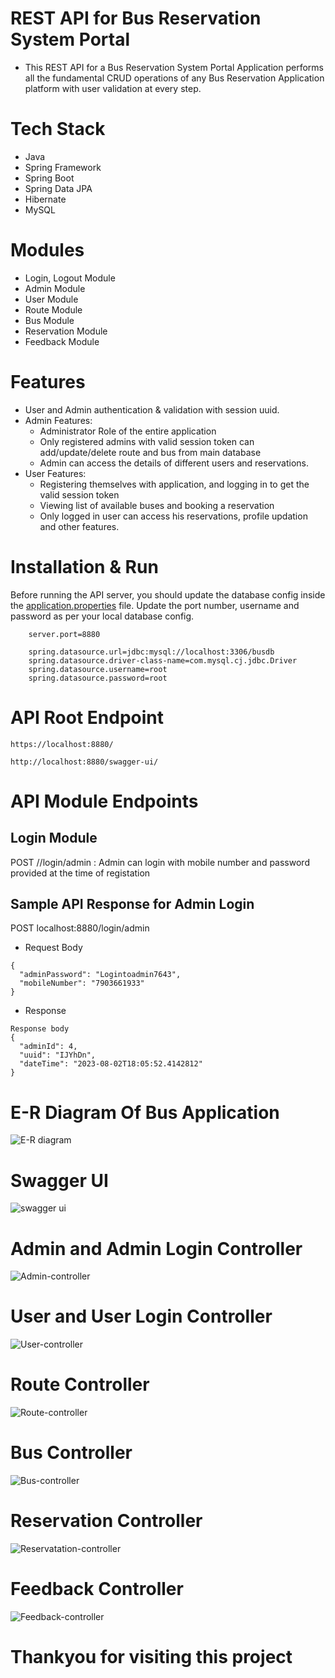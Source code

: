 # REST API for Bus Reservation System Portal
- This REST API for a Bus Reservation System Portal Application performs all the fundamental CRUD operations of any Bus Reservation Application platform with user validation at every step.
# Tech Stack
- Java
- Spring Framework
- Spring Boot
- Spring Data JPA
- Hibernate
- MySQL
# Modules
- Login, Logout Module
- Admin Module
- User Module
- Route Module
- Bus Module
- Reservation Module
- Feedback Module
# Features
- User and Admin authentication & validation with session uuid.
- Admin Features:
  - Administrator Role of the entire application
  - Only registered admins with valid session token can add/update/delete route and bus from main database
  - Admin can access the details of different users and reservations.
- User Features:
  - Registering themselves with application, and logging in to get the valid session token
  - Viewing list of available buses and booking a reservation
  - Only logged in user can access his reservations, profile updation and other features.
 
# Installation & Run
Before running the API server, you should update the database config inside the [application.properties](https://github.com/afzal9632/BusRservationSystem/blob/main/src/main/resources/application.properties) file.
Update the port number, username and password as per your local database config.

```
    server.port=8880

    spring.datasource.url=jdbc:mysql://localhost:3306/busdb
    spring.datasource.driver-class-name=com.mysql.cj.jdbc.Driver
    spring.datasource.username=root
    spring.datasource.password=root
```
# API Root Endpoint
```
https://localhost:8880/
```
```
http://localhost:8880/swagger-ui/
```
# API Module Endpoints
## Login Module
POST //login/admin : Admin can login with mobile number and password provided at the time of registation
## Sample API Response for Admin Login
POST   localhost:8880/login/admin

- Request Body
```
{
  "adminPassword": "Logintoadmin7643",
  "mobileNumber": "7903661933"
}
```
- Response
```
Response body
{
  "adminId": 4,
  "uuid": "IJYhDn",
  "dateTime": "2023-08-02T18:05:52.4142812"
}
```
# E-R Diagram Of Bus Application


![E-R diagram](https://github.com/afzal9632/BusRservationSystem/assets/101742037/9fddd41e-6bc8-4d43-a4f4-f7b19a6b9c8b)

# Swagger UI

![swagger ui](https://github.com/afzal9632/BusRservationSystem/assets/101742037/660b14f1-c0d2-4dfd-bfea-5fb206ec6cbf)

# Admin and Admin Login Controller

![Admin-controller](https://github.com/afzal9632/BusRservationSystem/assets/101742037/568fee49-772e-41c1-a7f9-57df1953c3ec)

# User and User Login Controller

![User-controller](https://github.com/afzal9632/BusRservationSystem/assets/101742037/c7166232-810f-428e-84a0-1e6fad244786)

# Route Controller

![Route-controller](https://github.com/afzal9632/BusRservationSystem/assets/101742037/2c6a751b-79be-4489-a506-10e7ffeb5a76)

# Bus Controller

![Bus-controller](https://github.com/afzal9632/BusRservationSystem/assets/101742037/8a2965bc-c3ec-410f-88c0-3b434d4774fa)

# Reservation Controller

![Reservatation-controller](https://github.com/afzal9632/BusRservationSystem/assets/101742037/62469e9c-d263-4cc2-b343-8d80938b74ca)

# Feedback Controller

![Feedback-controller](https://github.com/afzal9632/BusRservationSystem/assets/101742037/3871a6a0-1237-4450-ae6c-12c328af0a77)


# Thankyou for visiting this project












